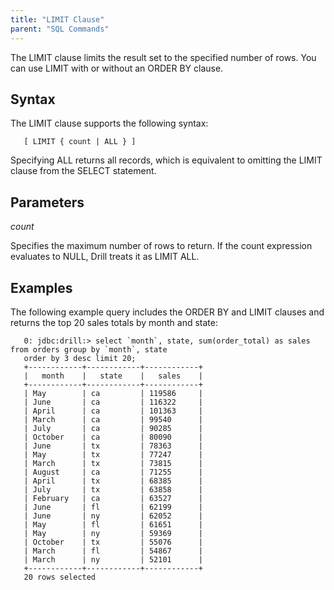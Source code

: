 ```yaml
---
title: "LIMIT Clause"
parent: "SQL Commands"
---
```

The LIMIT clause limits the result set to the specified number of rows. You can use LIMIT with or without an ORDER BY clause.


## Syntax
The LIMIT clause supports the following syntax:  

       [ LIMIT { count | ALL } ]

Specifying ALL returns all records, which is equivalent to omitting the LIMIT clause from the SELECT statement.

## Parameters
*count*  

Specifies the maximum number of rows to return.
If the count expression evaluates to NULL, Drill treats it as LIMIT ALL. 

## Examples
The following example query includes the ORDER BY and LIMIT clauses and returns the top 20 sales totals by month and state:  

       0: jdbc:drill:> select `month`, state, sum(order_total) as sales from orders group by `month`, state
       order by 3 desc limit 20;
       +------------+------------+------------+
       |   month    |   state    |   sales    |
       +------------+------------+------------+
       | May        | ca         | 119586     |
       | June       | ca         | 116322     |
       | April      | ca         | 101363     |
       | March      | ca         | 99540      |
       | July       | ca         | 90285      |
       | October    | ca         | 80090      |
       | June       | tx         | 78363      |
       | May        | tx         | 77247      |
       | March      | tx         | 73815      |
       | August     | ca         | 71255      |
       | April      | tx         | 68385      |
       | July       | tx         | 63858      |
       | February   | ca         | 63527      |
       | June       | fl         | 62199      |
       | June       | ny         | 62052      |
       | May        | fl         | 61651      |
       | May        | ny         | 59369      |
       | October    | tx         | 55076      |
       | March      | fl         | 54867      |
       | March      | ny         | 52101      |
       +------------+------------+------------+
       20 rows selected

